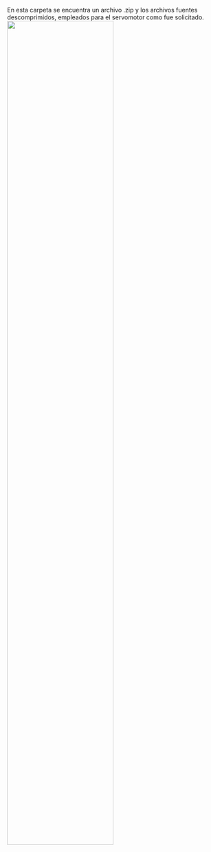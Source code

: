 En esta carpeta se encuentra un archivo .zip y los archivos fuentes descomprimidos, empleados para el servomotor como fue solicitado.
<image src='Source/RTL.png' width='70%'>
